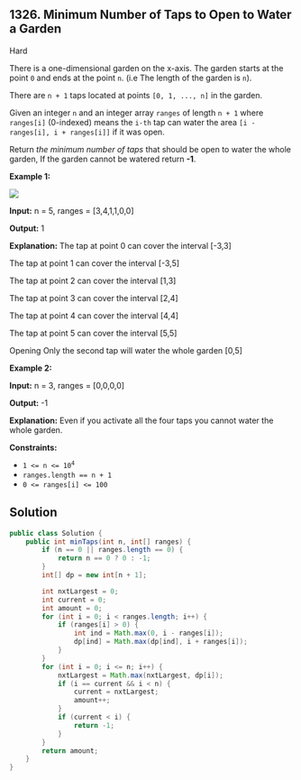 ## 1326\. Minimum Number of Taps to Open to Water a Garden

Hard

There is a one-dimensional garden on the x-axis. The garden starts at the point `0` and ends at the point `n`. (i.e The length of the garden is `n`).

There are `n + 1` taps located at points `[0, 1, ..., n]` in the garden.

Given an integer `n` and an integer array `ranges` of length `n + 1` where `ranges[i]` (0-indexed) means the `i-th` tap can water the area `[i - ranges[i], i + ranges[i]]` if it was open.

Return _the minimum number of taps_ that should be open to water the whole garden, If the garden cannot be watered return **\-1**.

**Example 1:**

![](https://assets.leetcode.com/uploads/2020/01/16/1685_example_1.png)

**Input:** n = 5, ranges = [3,4,1,1,0,0]

**Output:** 1

**Explanation:** The tap at point 0 can cover the interval [-3,3] 

The tap at point 1 can cover the interval [-3,5] 

The tap at point 2 can cover the interval [1,3] 

The tap at point 3 can cover the interval [2,4]

The tap at point 4 can cover the interval [4,4]

The tap at point 5 can cover the interval [5,5]

Opening Only the second tap will water the whole garden [0,5]

**Example 2:**

**Input:** n = 3, ranges = [0,0,0,0]

**Output:** -1

**Explanation:** Even if you activate all the four taps you cannot water the whole garden.

**Constraints:**

*   <code>1 <= n <= 10<sup>4</sup></code>
*   `ranges.length == n + 1`
*   `0 <= ranges[i] <= 100`

## Solution

```java
public class Solution {
    public int minTaps(int n, int[] ranges) {
        if (n == 0 || ranges.length == 0) {
            return n == 0 ? 0 : -1;
        }
        int[] dp = new int[n + 1];

        int nxtLargest = 0;
        int current = 0;
        int amount = 0;
        for (int i = 0; i < ranges.length; i++) {
            if (ranges[i] > 0) {
                int ind = Math.max(0, i - ranges[i]);
                dp[ind] = Math.max(dp[ind], i + ranges[i]);
            }
        }
        for (int i = 0; i <= n; i++) {
            nxtLargest = Math.max(nxtLargest, dp[i]);
            if (i == current && i < n) {
                current = nxtLargest;
                amount++;
            }
            if (current < i) {
                return -1;
            }
        }
        return amount;
    }
}
```